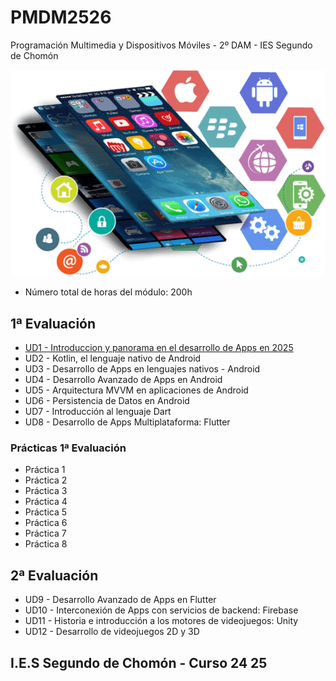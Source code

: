 # PMDM2526
Programación Multimedia y Dispositivos Móviles - 2º DAM - IES Segundo de Chomón

![Programación Multimedia y Dispositivos Móviles](./img/PmDdm.png)

- Número total de horas del módulo: 200h

## 1ª Evaluación 

- [UD1 - Introduccion y panorama en el desarrollo de Apps en 2025](./UD1/readme.md)
- UD2 - Kotlin, el lenguaje nativo de Android
- UD3 - Desarrollo de Apps en lenguajes nativos - Android
- UD4 - Desarrollo Avanzado de Apps en Android
- UD5 - Arquitectura MVVM en aplicaciones de Android 
- UD6 - Persistencia de Datos en Android
- UD7 - Introducción al lenguaje Dart
- UD8 - Desarrollo de Apps Multiplataforma: Flutter

### Prácticas 1ª Evaluación

- Práctica 1
- Práctica 2
- Práctica 3
- Práctica 4
- Práctica 5
- Práctica 6
- Práctica 7
- Práctica 8

## 2ª Evaluación 

- UD9 - Desarrollo Avanzado de Apps en Flutter
- UD10 - Interconexión de Apps con servicios de backend: Firebase
- UD11 - Historia e introducción a los motores de videojuegos: Unity
- UD12 - Desarrollo de videojuegos 2D y 3D

## I.E.S Segundo de Chomón - Curso 24 25